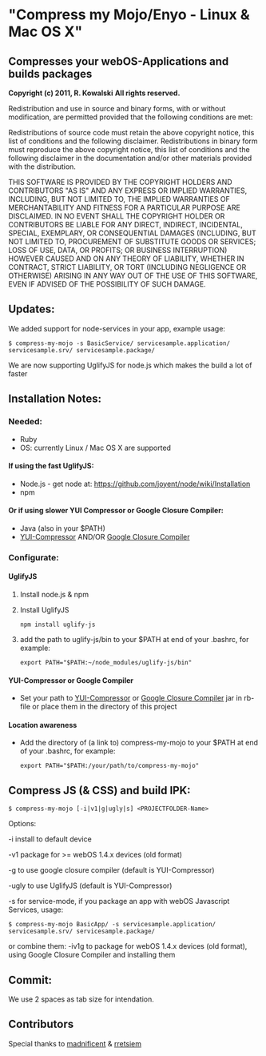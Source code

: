 # "Compress my Mojo/Enyo - Linux & Mac OS X"

## Compresses your webOS-Applications and builds packages

**Copyright (c) 2011, R. Kowalski**
**All rights reserved.**

Redistribution and use in source and binary forms, with or without modification, are permitted provided that the following conditions are met:


Redistributions of source code must retain the above copyright notice, this list of conditions and the following disclaimer.
Redistributions in binary form must reproduce the above copyright notice, this list of conditions and the following disclaimer in the documentation and/or other materials provided with the distribution.


THIS SOFTWARE IS PROVIDED BY THE COPYRIGHT HOLDERS AND CONTRIBUTORS "AS IS" AND ANY EXPRESS OR IMPLIED WARRANTIES, INCLUDING, BUT NOT LIMITED TO, THE IMPLIED WARRANTIES OF MERCHANTABILITY AND FITNESS FOR A PARTICULAR PURPOSE ARE DISCLAIMED. IN NO EVENT SHALL THE COPYRIGHT HOLDER OR CONTRIBUTORS BE LIABLE FOR ANY DIRECT, INDIRECT, INCIDENTAL, SPECIAL, EXEMPLARY, OR CONSEQUENTIAL DAMAGES (INCLUDING, BUT NOT LIMITED TO, PROCUREMENT OF SUBSTITUTE GOODS OR SERVICES; LOSS OF USE, DATA, OR PROFITS; OR BUSINESS INTERRUPTION) HOWEVER CAUSED AND ON ANY THEORY OF LIABILITY, WHETHER IN CONTRACT, STRICT LIABILITY, OR TORT (INCLUDING NEGLIGENCE OR OTHERWISE) ARISING IN ANY WAY OUT OF THE USE OF THIS SOFTWARE, EVEN IF ADVISED OF THE POSSIBILITY OF SUCH DAMAGE.

## Updates:

We added support for node-services in your app, example usage: 

    $ compress-my-mojo -s BasicService/ servicesample.application/ servicesample.srv/ servicesample.package/


We are now supporting UglifyJS for node.js which makes the build a lot of faster 

## Installation Notes:

### Needed:

- Ruby
- OS: currently Linux / Mac OS X are supported

#### If using the fast UglifyJS:

* Node.js - get node at: https://github.com/joyent/node/wiki/Installation
* npm

#### Or if using slower YUI Compressor or Google Closure Compiler:

* Java (also in your $PATH) 
* [YUI-Compressor](http://yuilibrary.com/downloads/#yuicompressor) AND/OR [Google Closure Compiler](http://closure-compiler.googlecode.com/files/compiler-latest.zip)


### Configurate:

#### UglifyJS

1. Install node.js & npm
2. Install UglifyJS 

    `npm install uglify-js`


3. add the path to uglify-js/bin to your $PATH at end of your .bashrc, for example: 
    
    `export PATH="$PATH:~/node_modules/uglify-js/bin"`


#### YUI-Compressor or Google Compiler

* Set your path to [YUI-Compressor](http://yuilibrary.com/downloads/#yuicompressor) or [Google Closure Compiler](http://closure-compiler.googlecode.com/files/compiler-latest.zip) jar in rb-file or place them in the directory of this project

#### Location awareness

* Add the directory of (a link to) compress-my-mojo to your $PATH at end of your .bashrc, for example:

    `export PATH="$PATH:/your/path/to/compress-my-mojo"`

## Compress JS (& CSS) and build IPK:

    $ compress-my-mojo [-i|v1|g|ugly|s] <PROJECTFOLDER-Name>

Options:

-i install to default device

-v1 package for >= webOS 1.4.x devices (old format)

-g to use google closure compiler (default is YUI-Compressor)

-ugly to use UglifyJS (default is YUI-Compressor)

-s for service-mode, if you package an app with webOS Javascript Services, usage:

    $ compress-my-mojo BasicApp/ -s servicesample.application/ servicesample.srv/ servicesample.package/

or combine them: -iv1g to package for webOS 1.4.x devices (old format), using Google Closure Compiler and installing them

## Commit:

We use 2 spaces as tab size for intendation.

## Contributors

Special thanks to [madnificent](https://github.com/madnificent) & [rretsiem](https://github.com/rretsiem) 